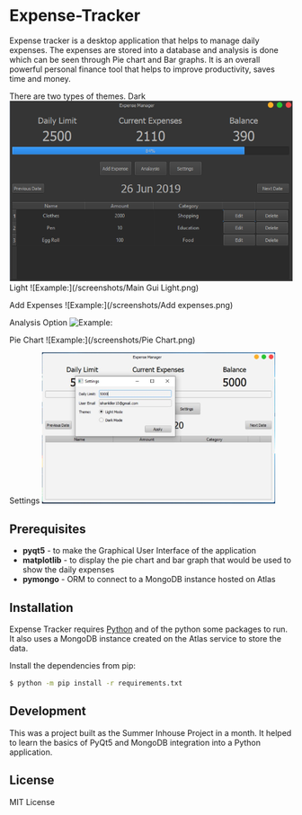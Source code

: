 # Expense-Tracker

Expense tracker is a desktop application that helps to manage daily expenses. The expenses are stored into a database and analysis is done which can be seen through Pie chart and Bar graphs. It is an overall powerful personal finance tool that helps to improve productivity, saves time and money.

There are two types of themes.
Dark
![Example:](/screenshots/main.png)
Light
![Example:](/screenshots/Main Gui Light.png)

Add Expenses
![Example:](/screenshots/Add expenses.png)

Analysis Option
![Example:](/screenshots/Graph.png)

Pie Chart
![Example:](/screenshots/Pie Chart.png)

Settings
![Example:](/screenshots/Settings.png)



## Prerequisites

  - **pyqt5** - to make the Graphical User Interface of the application
  - **matplotlib** - to display the pie chart and bar graph that would be used to show the daily expenses
  - **pymongo** - ORM to connect to a MongoDB instance hosted on Atlas

## Installation

Expense Tracker requires [Python](https://www.python.org/) and of the python some packages to run. It also uses a MongoDB instance created on the Atlas service to store the data.

Install the dependencies from pip:

```sh
$ python -m pip install -r requirements.txt
```

## Development

This was a project built as the Summer Inhouse Project in a month. It helped to learn the basics of PyQt5 and MongoDB integration into a Python application.

## License

MIT License
